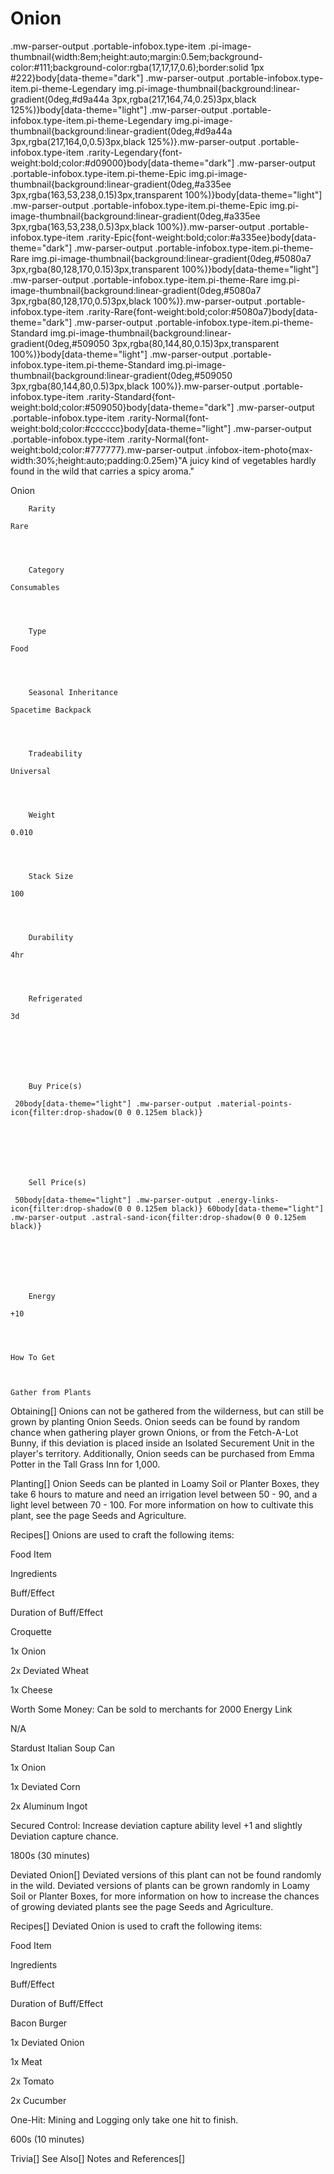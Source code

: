 # Onion

.mw-parser-output .portable-infobox.type-item .pi-image-thumbnail{width:8em;height:auto;margin:0.5em;background-color:#111;background-color:rgba(17,17,17,0.6);border:solid 1px #222}body[data-theme="dark"] .mw-parser-output .portable-infobox.type-item.pi-theme-Legendary img.pi-image-thumbnail{background:linear-gradient(0deg,#d9a44a 3px,rgba(217,164,74,0.25)3px,black 125%)}body[data-theme="light"] .mw-parser-output .portable-infobox.type-item.pi-theme-Legendary img.pi-image-thumbnail{background:linear-gradient(0deg,#d9a44a 3px,rgba(217,164,0,0.5)3px,black 125%)}.mw-parser-output .portable-infobox.type-item .rarity-Legendary{font-weight:bold;color:#d09000}body[data-theme="dark"] .mw-parser-output .portable-infobox.type-item.pi-theme-Epic img.pi-image-thumbnail{background:linear-gradient(0deg,#a335ee 3px,rgba(163,53,238,0.15)3px,transparent 100%)}body[data-theme="light"] .mw-parser-output .portable-infobox.type-item.pi-theme-Epic img.pi-image-thumbnail{background:linear-gradient(0deg,#a335ee 3px,rgba(163,53,238,0.5)3px,black 100%)}.mw-parser-output .portable-infobox.type-item .rarity-Epic{font-weight:bold;color:#a335ee}body[data-theme="dark"] .mw-parser-output .portable-infobox.type-item.pi-theme-Rare img.pi-image-thumbnail{background:linear-gradient(0deg,#5080a7 3px,rgba(80,128,170,0.15)3px,transparent 100%)}body[data-theme="light"] .mw-parser-output .portable-infobox.type-item.pi-theme-Rare img.pi-image-thumbnail{background:linear-gradient(0deg,#5080a7 3px,rgba(80,128,170,0.5)3px,black 100%)}.mw-parser-output .portable-infobox.type-item .rarity-Rare{font-weight:bold;color:#5080a7}body[data-theme="dark"] .mw-parser-output .portable-infobox.type-item.pi-theme-Standard img.pi-image-thumbnail{background:linear-gradient(0deg,#509050 3px,rgba(80,144,80,0.15)3px,transparent 100%)}body[data-theme="light"] .mw-parser-output .portable-infobox.type-item.pi-theme-Standard img.pi-image-thumbnail{background:linear-gradient(0deg,#509050 3px,rgba(80,144,80,0.5)3px,black 100%)}.mw-parser-output .portable-infobox.type-item .rarity-Standard{font-weight:bold;color:#509050}body[data-theme="dark"] .mw-parser-output .portable-infobox.type-item .rarity-Normal{font-weight:bold;color:#cccccc}body[data-theme="light"] .mw-parser-output .portable-infobox.type-item .rarity-Normal{font-weight:bold;color:#777777}.mw-parser-output .infobox-item-photo{max-width:30%;height:auto;padding:0.25em}"A juicy kind of vegetables hardly found in the wild that carries a spicy aroma."

Onion


	
		
		
	
	


	

	
		Rarity
	
	Rare



	
		Category
	
	Consumables



	
		Type
	
	Food



	
		Seasonal Inheritance
	
	Spacetime Backpack



	
		Tradeability
	
	Universal



	
		Weight
	
	0.010



	
		Stack Size
	
	100



	
		Durability
	
	4hr



	
		Refrigerated
	
	3d




	

	
		Buy Price(s)
	
	 20body[data-theme="light"] .mw-parser-output .material-points-icon{filter:drop-shadow(0 0 0.125em black)}




	

	
		Sell Price(s)
	
	 50body[data-theme="light"] .mw-parser-output .energy-links-icon{filter:drop-shadow(0 0 0.125em black)} 60body[data-theme="light"] .mw-parser-output .astral-sand-icon{filter:drop-shadow(0 0 0.125em black)}




	

	
		Energy
	
	+10




	How To Get


	
	Gather from Plants





Obtaining[]
Onions can not be gathered from the wilderness, but can still be grown by planting Onion Seeds. Onion seeds can be found by random chance when gathering player grown Onions, or from the Fetch-A-Lot Bunny, if this deviation is placed inside an Isolated Securement Unit in the player's territory. Additionally, Onion seeds can be purchased from Emma Potter in the Tall Grass Inn for  1,000.

Planting[]
Onion Seeds can be planted in Loamy Soil or Planter Boxes, they take 6 hours to mature and need an irrigation level between 50 - 90, and a light level between 70 - 100. For more information on how to cultivate this plant, see the page Seeds and Agriculture.

Recipes[]
Onions are used to craft the following items:



Food Item

Ingredients

Buff/Effect

Duration of Buff/Effect


Croquette

1x Onion

2x Deviated Wheat

1x Cheese

Worth Some Money: Can be sold to merchants for 2000 Energy Link

N/A


Stardust Italian Soup Can

1x Onion

1x Deviated Corn

2x Aluminum Ingot

Secured Control: Increase deviation capture ability level +1 and slightly Deviation capture chance.

1800s (30 minutes)


Deviated Onion[]
Deviated versions of this plant can not be found randomly in the wild. Deviated versions of plants can be grown randomly in Loamy Soil or Planter Boxes, for more information on how to increase the chances of growing deviated plants see the page Seeds and Agriculture.

Recipes[]
Deviated Onion is used to craft the following items:



Food Item

Ingredients

Buff/Effect

Duration of Buff/Effect


Bacon Burger

1x Deviated Onion

1x Meat

2x Tomato

2x Cucumber

One-Hit: Mining and Logging only take one hit to finish.

600s (10 minutes)


Trivia[]
See Also[]
Notes and References[]
